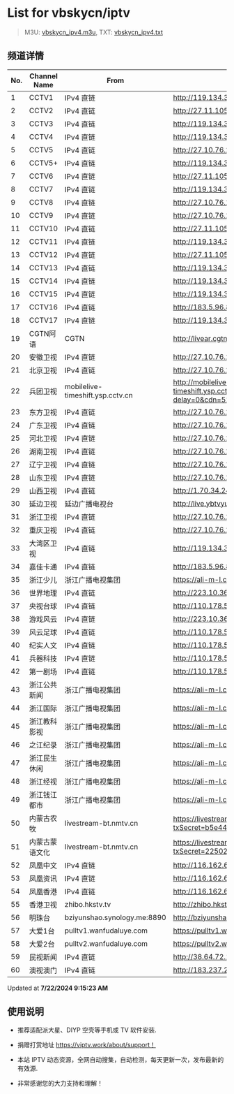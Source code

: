 # List for **vbskycn/iptv**

> M3U: [vbskycn_ipv4.m3u](./vbskycn_ipv4.m3u ), TXT: [vbskycn_ipv4.txt](./txt/vbskycn_ipv4.txt )

## 频道详情

| No. | Channel Name | From | Source |
| --- | ------------ | ---- | ------ |
| 1 | CCTV1 | IPv4 直链 | <http://119.134.3.174:8888/udp/239.77.1.17:5146> |
| 2 | CCTV2 | IPv4 直链 | <http://27.11.105.170:8004/udp/225.0.4.132:7980> |
| 3 | CCTV3 | IPv4 直链 | <http://119.134.3.174:8888/udp/239.77.0.169:5146> |
| 4 | CCTV4 | IPv4 直链 | <http://119.134.3.174:8888/udp/239.77.1.163:5146> |
| 5 | CCTV5 | IPv4 直链 | <http://27.10.76.217:8003/udp/225.0.4.143:7980> |
| 6 | CCTV5+ | IPv4 直链 | <http://119.134.3.174:8888/udp/239.77.0.87:5146> |
| 7 | CCTV6 | IPv4 直链 | <http://27.11.105.170:8004/udp/225.0.4.144:7980> |
| 8 | CCTV7 | IPv4 直链 | <http://119.134.3.174:8888/udp/239.77.1.159:5146> |
| 9 | CCTV8 | IPv4 直链 | <http://27.10.76.217:8003/udp/225.0.4.137:7980> |
| 10 | CCTV9 | IPv4 直链 | <http://27.10.76.217:8003/udp/225.0.4.131:7980> |
| 11 | CCTV10 | IPv4 直链 | <http://27.11.105.170:8004/udp/225.0.4.130:7980> |
| 12 | CCTV11 | IPv4 直链 | <http://119.134.3.174:8888/udp/239.77.1.238:5146> |
| 13 | CCTV12 | IPv4 直链 | <http://27.11.105.170:8004/udp/225.0.4.129:7980> |
| 14 | CCTV13 | IPv4 直链 | <http://119.134.3.174:8888/udp/239.77.0.188:5146> |
| 15 | CCTV14 | IPv4 直链 | <http://119.134.3.174:8888/udp/239.77.1.161:5146> |
| 16 | CCTV15 | IPv4 直链 | <http://119.134.3.174:8888/udp/239.77.1.239:5146> |
| 17 | CCTV16 | IPv4 直链 | <http://183.5.96.82:8888/udp/239.77.0.165:5146> |
| 18 | CCTV17 | IPv4 直链 | <http://119.134.3.174:8888/udp/239.77.1.121:5146> |
| 19 | CGTN阿语 | CGTN | <http://livear.cgtn.com/1000a/prog_index.m3u8> |
| 20 | 安徽卫视 | IPv4 直链 | <http://27.10.76.217:8003/udp/225.0.4.133:7980> |
| 21 | 北京卫视 | IPv4 直链 | <http://27.10.76.217:8003/udp/225.0.4.78:7980> |
| 22 | 兵团卫视 | mobilelive-timeshift.ysp.cctv.cn | <http://mobilelive-timeshift.ysp.cctv.cn/timeshift/ysp/2022606701/timeshift.m3u8?delay=0&cdn=5202> |
| 23 | 东方卫视 | IPv4 直链 | <http://27.10.76.217:8003/udp/225.0.4.80:7980> |
| 24 | 广东卫视 | IPv4 直链 | <http://27.10.76.217:8003/udp/225.0.4.84:7980> |
| 25 | 河北卫视 | IPv4 直链 | <http://27.10.76.217:8003/udp/225.0.4.174:7980> |
| 26 | 湖南卫视 | IPv4 直链 | <http://27.10.76.217:8003/udp/225.0.4.75:7980> |
| 27 | 辽宁卫视 | IPv4 直链 | <http://27.10.76.217:8003/udp/225.0.4.98:7980> |
| 28 | 山东卫视 | IPv4 直链 | <http://27.10.76.217:8003/udp/225.0.4.199:7980> |
| 29 | 山西卫视 | IPv4 直链 | <http://1.70.34.241:8083/udp/239.1.1.1:8001> |
| 30 | 延边卫视 | 延边广播电视台 | <http://live.ybtvyun.com/video/s10006-44f040627ca1/index.m3u8> |
| 31 | 浙江卫视 | IPv4 直链 | <http://27.10.76.217:8003/udp/225.0.4.81:7980> |
| 32 | 重庆卫视 | IPv4 直链 | <http://27.10.76.217:8003/udp/225.0.4.187:7980> |
| 33 | 大湾区卫视 | IPv4 直链 | <http://119.134.3.174:8888/udp/239.77.0.215:5146> |
| 34 | 嘉佳卡通 | IPv4 直链 | <http://183.5.96.82:8888/udp/239.77.0.179:5146> |
| 35 | 浙江少儿 | 浙江广播电视集团 | <https://ali-m-l.cztv.com/channels/lantian/channel008/1080p.m3u8> |
| 36 | 世界地理 | IPv4 直链 | <http://223.10.36.100:8082/udp/239.1.1.99:8099> |
| 37 | 央视台球 | IPv4 直链 | <http://110.178.52.143:8082/udp/239.1.1.100:8100> |
| 38 | 游戏风云 | IPv4 直链 | <http://223.10.36.100:8082/udp/239.1.1.83:8083> |
| 39 | 风云足球 | IPv4 直链 | <http://110.178.52.143:8082/udp/239.1.1.101:8101> |
| 40 | 纪实人文 | IPv4 直链 | <http://110.178.52.143:8082/udp/239.1.1.45:8045> |
| 41 | 兵器科技 | IPv4 直链 | <http://110.178.52.143:8082/udp/239.1.1.97:8097> |
| 42 | 第一剧场 | IPv4 直链 | <http://110.178.52.143:8082/udp/239.1.1.94:8094> |
| 43 | 浙江公共新闻 | 浙江广播电视集团 | <https://ali-m-l.cztv.com/channels/lantian/channel007/1080p.m3u8> |
| 44 | 浙江国际 | 浙江广播电视集团 | <https://ali-m-l.cztv.com/channels/lantian/channel010/1080p.m3u8> |
| 45 | 浙江教科影视 | 浙江广播电视集团 | <https://ali-m-l.cztv.com/channels/lantian/channel004/1080p.m3u8> |
| 46 | 之江纪录 | 浙江广播电视集团 | <https://ali-m-l.cztv.com/channels/lantian/channel012/1080p.m3u8> |
| 47 | 浙江民生休闲 | 浙江广播电视集团 | <https://ali-m-l.cztv.com/channels/lantian/channel006/1080p.m3u8> |
| 48 | 浙江经视 | 浙江广播电视集团 | <https://ali-m-l.cztv.com/channels/lantian/channel003/1080p.m3u8> |
| 49 | 浙江钱江都市 | 浙江广播电视集团 | <https://ali-m-l.cztv.com/channels/lantian/channel002/1080p.m3u8> |
| 50 | 内蒙古农牧 | livestream-bt.nmtv.cn | <https://livestream-bt.nmtv.cn/nmtv/2320general.m3u8?txSecret=b5e44fcd9473993661f17746112ad1b7&txTime=771E8800> |
| 51 | 内蒙古蒙语文化 | livestream-bt.nmtv.cn | <https://livestream-bt.nmtv.cn/nmtv/2321general.m3u8?txSecret=2250268a1d326dbbc4cbf0ba32649ca5&txTime=771E8800> |
| 52 | 凤凰中文 | IPv4 直链 | <http://116.162.6.192/1.v.smtcdns.net/qctv.fengshows.cn/live/0701pcc72.m3u8> |
| 53 | 凤凰资讯 | IPv4 直链 | <http://116.162.6.192/1.v.smtcdns.net/qctv.fengshows.cn/live/0701pin72.m3u8> |
| 54 | 凤凰香港 | IPv4 直链 | <http://116.162.6.192/1.v.smtcdns.net/qctv.fengshows.cn/live/0701phk72.m3u8> |
| 55 | 香港卫视 | zhibo.hkstv.tv | <http://zhibo.hkstv.tv/livestream/mutfysrq/playlist.m3u8> |
| 56 | 明珠台 | bziyunshao.synology.me:8890 | <http://bziyunshao.synology.me:8890/bysid/2> |
| 57 | 大爱1台 | pulltv1.wanfudaluye.com | <https://pulltv1.wanfudaluye.com/live/tv1.m3u8> |
| 58 | 大爱2台 | pulltv2.wanfudaluye.com | <https://pulltv2.wanfudaluye.com/live/tv2.m3u8> |
| 59 | 民视新闻 | IPv4 直链 | <http://38.64.72.148:80/hls/modn/list/4012/chunklist1.m3u8> |
| 60 | 澳视澳门 | IPv4 直链 | <http://183.237.246.14:9931/tsfile/live/1039_1.m3u8> |

Updated at **7/22/2024 9:15:23 AM**

## 使用说明

- 推荐适配派大星、DIYP 空壳等手机或 TV 软件安装.

- 捐赠打赏地址 <https://viptv.work/about/support！>

- 本站 IPTV 动态资源，全网自动搜集，自动检测，每天更新一次，发布最新的有效源.

- 非常感谢您的大力支持和理解！
